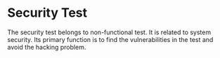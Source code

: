 Security Test
======

The security test belongs to non-functional test. It is related to system security. Its primary function is to find the vulnerabilities in the test and avoid the hacking problem.

